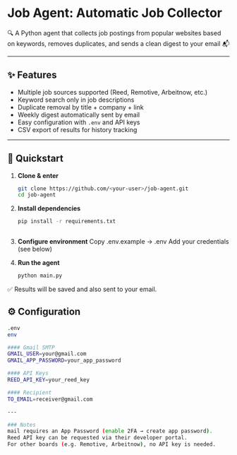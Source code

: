 # Job Agent: Automatic Job Collector

🔍 A Python agent that collects job postings from popular websites based on keywords, removes duplicates, and sends a clean digest to your email 📬

---

## ✨ Features
- Multiple job sources supported (Reed, Remotive, Arbeitnow, etc.)
- Keyword search only in job descriptions
- Duplicate removal by title + company + link
- Weekly digest automatically sent by email
- Easy configuration with `.env` and API keys
- CSV export of results for history tracking

---

## 🚀 Quickstart

1. **Clone & enter**
    ```bash
   git clone https://github.com/<your-user>/job-agent.git
   cd job-agent
2. **Install dependencies**
   ```bash
   pip install -r requirements.txt
 

3. **Configure environment**
   Copy .env.example → .env
   Add your credentials (see below)

4. **Run the agent**
   ```bash
   python main.py

✅ Results will be saved and also sent to your email.

## ⚙️ Configuration
```bash
.env
env

#### Gmail SMTP
GMAIL_USER=your@gmail.com
GMAIL_APP_PASSWORD=your_app_password

#### API Keys
REED_API_KEY=your_reed_key

#### Recipient
TO_EMAIL=receiver@gmail.com

---

### Notes
mail requires an App Password (enable 2FA → create app password).
Reed API key can be requested via their developer portal.
For other boards (e.g. Remotive, Arbeitnow), no API key is needed.

